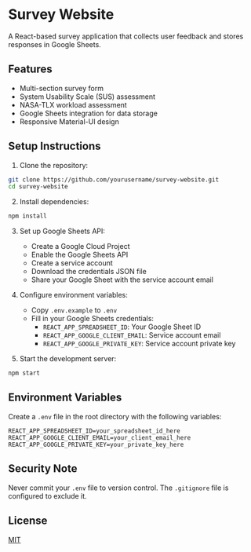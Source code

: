 # Survey Website

A React-based survey application that collects user feedback and stores responses in Google Sheets.

## Features

- Multi-section survey form
- System Usability Scale (SUS) assessment
- NASA-TLX workload assessment
- Google Sheets integration for data storage
- Responsive Material-UI design

## Setup Instructions

1. Clone the repository:

```bash
git clone https://github.com/yourusername/survey-website.git
cd survey-website
```

2. Install dependencies:

```bash
npm install
```

3. Set up Google Sheets API:

   - Create a Google Cloud Project
   - Enable the Google Sheets API
   - Create a service account
   - Download the credentials JSON file
   - Share your Google Sheet with the service account email

4. Configure environment variables:

   - Copy `.env.example` to `.env`
   - Fill in your Google Sheets credentials:
     - `REACT_APP_SPREADSHEET_ID`: Your Google Sheet ID
     - `REACT_APP_GOOGLE_CLIENT_EMAIL`: Service account email
     - `REACT_APP_GOOGLE_PRIVATE_KEY`: Service account private key

5. Start the development server:

```bash
npm start
```

## Environment Variables

Create a `.env` file in the root directory with the following variables:

```
REACT_APP_SPREADSHEET_ID=your_spreadsheet_id_here
REACT_APP_GOOGLE_CLIENT_EMAIL=your_client_email_here
REACT_APP_GOOGLE_PRIVATE_KEY=your_private_key_here
```

## Security Note

Never commit your `.env` file to version control. The `.gitignore` file is configured to exclude it.

## License

[MIT](LICENSE)
